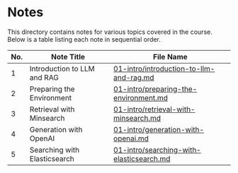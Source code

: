 # Notes

This directory contains notes for various topics covered in the course. Below is a table listing each note in sequential order.

| No. | Note Title                        | File Name                          |
|-----|-----------------------------------|------------------------------------|
| 1   | Introduction to LLM and RAG       | [01-intro/introduction-to-llm-and-rag.md](introduction-to-llm-and-rag.md) |
| 2   | Preparing the Environment         | [01-intro/preparing-the-environment.md](preparing-the-environment.md) |
| 3   | Retrieval with Minsearch          | [01-intro/retrieval-with-minsearch.md](retrieval-with-minsearch.md) |
| 4   | Generation with OpenAI            | [01-intro/generation-with-openai.md](generation-with-openai.md) |
| 5   | Searching with Elasticsearch      | [01-intro/searching-with-elasticsearch.md](searching-with-elasticsearch.md) |
